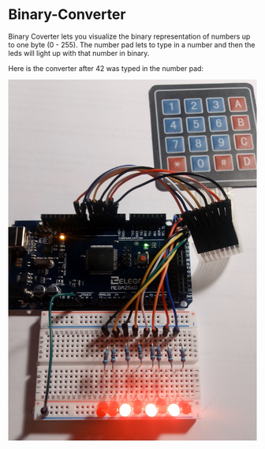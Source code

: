 # Binary-Converter
Binary Coverter lets you visualize the binary representation of numbers up to one byte (0 - 255). The number pad lets to type in a number and then the leds will light up with that number in binary.

Here is the converter after 42 was typed in the number pad:

![alt text](https://github.com/crhaugen/Binary-Converter/blob/infoBranch/DemoPic/binaryPic.jpg)


